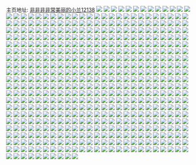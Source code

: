 主页地址: [非非非非常美丽的小兰12138](https://weibo.com/u/6075906527) 
![](https://wx4.sinaimg.cn/mw2000/006DbSQnly1h9oh6qx395j30u029ydt5.jpg) 
![](https://wx4.sinaimg.cn/mw2000/006DbSQnly1h9lupwr1wjj31o0280kjl.jpg) 
![](https://wx4.sinaimg.cn/mw2000/006DbSQnly1h9kwyl88n9j30wi1yctw6.jpg) 
![](https://wx4.sinaimg.cn/mw2000/006DbSQnly1h9kwymcf5pj30wi1ycb29.jpg) 
![](https://wx4.sinaimg.cn/mw2000/006DbSQnly1h9kwyn4snhj30wi1yc7wh.jpg) 
![](https://wx4.sinaimg.cn/mw2000/006DbSQnly1h9kwxynnd9j30dw0pydh6.jpg) 
![](https://wx4.sinaimg.cn/mw2000/006DbSQnly1h9kvg5w6u4j32c03401l0.jpg) 
![](https://wx4.sinaimg.cn/mw2000/006DbSQnly1h9kvg3tmjqj32c033zx6r.jpg) 
![](https://wx4.sinaimg.cn/mw2000/006DbSQnly1h9kvg6xx0ij32c0340npf.jpg) 
![](https://wx4.sinaimg.cn/mw2000/006DbSQnly1h9kvg7r637j32c03404qp.jpg) 
![](https://wx4.sinaimg.cn/mw2000/006DbSQnly1h9kvg4mtj5j31o02804qq.jpg) 
![](https://wx4.sinaimg.cn/mw2000/006DbSQnly1h9kvgb1f42j33402c0u0z.jpg) 
![](https://wx4.sinaimg.cn/mw2000/006DbSQnly1h9kvg8gt3fj33402c01ky.jpg) 
![](https://wx4.sinaimg.cn/mw2000/006DbSQnly1h9kvg1moqjj32c0340b2d.jpg) 
![](https://wx4.sinaimg.cn/mw2000/006DbSQnly1h9kvg9rwwxj32c0340npf.jpg) 
![](https://wx4.sinaimg.cn/mw2000/006DbSQnly1h9eyo9ddw6j32kw3vc1kz.jpg) 
![](https://wx4.sinaimg.cn/mw2000/006DbSQnly1h9dulkvjyqj33402c0x6r.jpg) 
![](https://wx4.sinaimg.cn/mw2000/006DbSQnly1h9dulmj3fyj32801o04qq.jpg) 
![](https://wx4.sinaimg.cn/mw2000/006DbSQnly1h9aam6vhzhj30wi1yc4qp.jpg) 
![](https://wx4.sinaimg.cn/mw2000/006DbSQnly1h93n03x55rj32c0340x6s.jpg) 
![](https://wx4.sinaimg.cn/mw2000/006DbSQnly1h93n05fmy7j33402c0hdw.jpg) 
![](https://wx4.sinaimg.cn/mw2000/006DbSQnly1h93n028tfej32c03401l1.jpg) 
![](https://wx4.sinaimg.cn/mw2000/006DbSQnly1h91b6m7q7ej32c03404qr.jpg) 
![](https://wx4.sinaimg.cn/mw2000/006DbSQnly1h91b6n7jqjj32c0340kjm.jpg) 
![](https://wx4.sinaimg.cn/mw2000/006DbSQnly1h91b6o7whcj32c0340b2b.jpg) 
![](https://wx4.sinaimg.cn/mw2000/006DbSQnly1h91b6pr82qj32c0340hdv.jpg) 
![](https://wx4.sinaimg.cn/mw2000/006DbSQnly1h91b6qypigj32c0340e83.jpg) 
![](https://wx4.sinaimg.cn/mw2000/006DbSQnly1h91b6sf0jnj32c0340qv8.jpg) 
![](https://wx4.sinaimg.cn/mw2000/006DbSQnly1h90y8e2robj30u0140thb.jpg) 
![](https://wx4.sinaimg.cn/mw2000/006DbSQnly1h8yv2gh4a9j32c0340b2c.jpg) 
![](https://wx4.sinaimg.cn/mw2000/006DbSQnly1h8yv28jx5lj32c0340qv7.jpg) 
![](https://wx4.sinaimg.cn/mw2000/006DbSQnly1h8wonsa0szj323u35sb2b.jpg) 
![](https://wx4.sinaimg.cn/mw2000/006DbSQnly1h8tygehvehj30x3131dvp.jpg) 
![](https://wx4.sinaimg.cn/mw2000/006DbSQnly1h8tygflx57j31o02yohdu.jpg) 
![](https://wx4.sinaimg.cn/mw2000/006DbSQnly1h8tygiiepcj32c03404qs.jpg) 
![](https://wx4.sinaimg.cn/mw2000/006DbSQnly1h8swseile8j323u35s1l0.jpg) 
![](https://wx4.sinaimg.cn/mw2000/006DbSQnly1h8qubtaiz7j31o02yokjl.jpg) 
![](https://wx4.sinaimg.cn/mw2000/006DbSQnly1h8qubwg3wkj31o02yokjl.jpg) 
![](https://wx4.sinaimg.cn/mw2000/006DbSQnly1h8qubopfcxj31o02yokjl.jpg) 
![](https://wx4.sinaimg.cn/mw2000/006DbSQnly1h8qmu00tw6j32c0340hdv.jpg) 
![](https://wx4.sinaimg.cn/mw2000/006DbSQnly1h8pne6d0hmj32c0340b2d.jpg) 
![](https://wx4.sinaimg.cn/mw2000/006DbSQnly1h8pbifuncuj31hc0u0dxu.jpg) 
![](https://wx4.sinaimg.cn/mw2000/006DbSQnly1h8lww6wjc8j31400u0k1z.jpg) 
![](https://wx4.sinaimg.cn/mw2000/006DbSQnly1h8jisv7ydwj30u00u03zi.jpg) 
![](https://wx4.sinaimg.cn/mw2000/006DbSQnly1h8itb0skzoj30u0140jvo.jpg) 
![](https://wx4.sinaimg.cn/mw2000/006DbSQnly1h8dqcdnurmj31110u0794.jpg) 
![](https://wx4.sinaimg.cn/mw2000/006DbSQnly1h8dqcgh3gtj30u00w1n2c.jpg) 
![](https://wx4.sinaimg.cn/mw2000/006DbSQnly1h8dqcep3ljj31hc0u0k1r.jpg) 
![](https://wx4.sinaimg.cn/mw2000/006DbSQnly1h8dqcffawdj31hc0u0tge.jpg) 
![](https://wx4.sinaimg.cn/mw2000/006DbSQnly1h8dqcfvx8mj31380u0n1z.jpg) 
![](https://wx4.sinaimg.cn/mw2000/006DbSQnly1h89k3dbeiij31910u0jzj.jpg) 
![](https://wx4.sinaimg.cn/mw2000/006DbSQnly1h89k3cyxkqj31910u0k0x.jpg) 
![](https://wx4.sinaimg.cn/mw2000/006DbSQnly1h88hs6l6l7j30u0140amm.jpg) 
![](https://wx4.sinaimg.cn/mw2000/006DbSQnly1h876zxem79j30u014044k.jpg) 
![](https://wx4.sinaimg.cn/mw2000/006DbSQnly1h853hpttlij30u0140tjf.jpg) 
![](https://wx4.sinaimg.cn/mw2000/006DbSQnly1h80eoasf6yj30u019012h.jpg) 
![](https://wx4.sinaimg.cn/mw2000/006DbSQnly1h804nt1k1pj30u01syq8l.jpg) 
![](https://wx4.sinaimg.cn/mw2000/006DbSQnly1h7vsrzh380j30u013swn1.jpg) 
![](https://wx4.sinaimg.cn/mw2000/006DbSQnly1h7vsryz0ajj30u0140n3e.jpg) 
![](https://wx4.sinaimg.cn/mw2000/006DbSQnly1h7qqj8z9awj30u0191n75.jpg) 
![](https://wx4.sinaimg.cn/mw2000/006DbSQnly1h7qqj7pkdmj30u0140ae8.jpg) 
![](https://wx4.sinaimg.cn/mw2000/006DbSQnly1h7ixhaow0mj31fa0u0jyd.jpg) 
![](https://wx4.sinaimg.cn/mw2000/006DbSQnly1h7fm3u9ychj30u019i0ve.jpg) 
![](https://wx4.sinaimg.cn/mw2000/006DbSQnly1h7fm3ujwrnj30u0190qbi.jpg) 
![](https://wx4.sinaimg.cn/mw2000/006DbSQnly1h7aornf4n5j31910u074z.jpg) 
![](https://wx4.sinaimg.cn/mw2000/006DbSQnly1h7aormh3okj31910u00ts.jpg) 
![](https://wx4.sinaimg.cn/mw2000/006DbSQnly1h7aoroe2tej31910u0752.jpg) 
![](https://wx4.sinaimg.cn/mw2000/006DbSQnly1h7aorl56m5j31900u00x1.jpg) 
![](https://wx4.sinaimg.cn/mw2000/006DbSQnly1h79raq3yfhj30u01400yw.jpg) 
![](https://wx4.sinaimg.cn/mw2000/006DbSQnly1h784czsa6bj30u0190gw5.jpg) 
![](https://wx4.sinaimg.cn/mw2000/006DbSQnly1h784cydpywj30u0190dn6.jpg) 
![](https://wx4.sinaimg.cn/mw2000/006DbSQnly1h779ioicq6j30u0191jyg.jpg) 
![](https://wx4.sinaimg.cn/mw2000/006DbSQnly1h779io7c1ij30u0191jt2.jpg) 
![](https://wx4.sinaimg.cn/mw2000/006DbSQnly1h779iourfvj30u0191di0.jpg) 
![](https://wx4.sinaimg.cn/mw2000/006DbSQnly1h779ipsskdj30u0190q56.jpg) 
![](https://wx4.sinaimg.cn/mw2000/006DbSQnly1h76zmqbsezj30xl0u0tkj.jpg) 
![](https://wx4.sinaimg.cn/mw2000/006DbSQnly1h73xj1652bj30u0140agm.jpg) 
![](https://wx4.sinaimg.cn/mw2000/006DbSQnly1h73xj0fziyj30tg2enh39.jpg) 
![](https://wx4.sinaimg.cn/mw2000/006DbSQnly1h73k2t2k3rj30u0140jtp.jpg) 
![](https://wx4.sinaimg.cn/mw2000/006DbSQnly1h73k2v34y8j31900u0gsl.jpg) 
![](https://wx4.sinaimg.cn/mw2000/006DbSQnly1h73k2tgafpj30u0140acb.jpg) 
![](https://wx4.sinaimg.cn/mw2000/006DbSQnly1h73k2tpstbj30u0140q3p.jpg) 
![](https://wx4.sinaimg.cn/mw2000/006DbSQnly1h73k2u2snzj31400u0tjq.jpg) 
![](https://wx4.sinaimg.cn/mw2000/006DbSQnly1h73k2uju92j30u01407mf.jpg) 
![](https://wx4.sinaimg.cn/mw2000/006DbSQnly1h716jh8fx7j335s23uqap.jpg) 
![](https://wx4.sinaimg.cn/mw2000/006DbSQnly1h716jn3uzwj335s23u4qr.jpg) 
![](https://wx4.sinaimg.cn/mw2000/006DbSQnly1h716jt6pefj335s23u4qr.jpg) 
![](https://wx4.sinaimg.cn/mw2000/006DbSQnly1h716k7w6n5j335s23u48a.jpg) 
![](https://wx4.sinaimg.cn/mw2000/006DbSQnly1h6xp0f7f73j30u0140my7.jpg) 
![](https://wx4.sinaimg.cn/mw2000/006DbSQnly1h6xp0ebzvzj30u014042r.jpg) 
![](https://wx4.sinaimg.cn/mw2000/006DbSQnly1h6s71z2u6aj30u0190tdf.jpg) 
![](https://wx4.sinaimg.cn/mw2000/006DbSQnly1h6m3wod5oxj30u01sy0wc.jpg) 
![](https://wx4.sinaimg.cn/mw2000/006DbSQnly1h6i26l0xo9j32c0340x6p.jpg) 
![](https://wx4.sinaimg.cn/mw2000/006DbSQnly1h6hg1m7yt9j33402c0tkj.jpg) 
![](https://wx4.sinaimg.cn/mw2000/006DbSQnly1h6geo30rsjj322g35s49o.jpg) 
![](https://wx4.sinaimg.cn/mw2000/006DbSQnly1h6gequhqyvj323u2t3af8.jpg) 
![](https://wx4.sinaimg.cn/mw2000/006DbSQnly1h6geqw00zgj335s23tu0y.jpg) 
![](https://wx4.sinaimg.cn/mw2000/006DbSQnly1h6geo65p3lj323u35rnpe.jpg) 
![](https://wx4.sinaimg.cn/mw2000/006DbSQnly1h6geo4kdetj323u35rte9.jpg) 
![](https://wx4.sinaimg.cn/mw2000/006DbSQnly1h6geo1f5rrj323u35qthi.jpg) 
![](https://wx4.sinaimg.cn/mw2000/006DbSQnly1h6getr683pj34tc37kjwn.jpg) 
![](https://wx4.sinaimg.cn/mw2000/006DbSQnly1h6getpjgipj34tc37k443.jpg) 
![](https://wx4.sinaimg.cn/mw2000/006DbSQnly1h6getszxvsj34tc37knpf.jpg) 
![](https://wx4.sinaimg.cn/mw2000/006DbSQnly1h6dg4yqre3j335s23utcy.jpg) 
![](https://wx4.sinaimg.cn/mw2000/006DbSQnly1h6dg51674zj335s23uq6j.jpg) 
![](https://wx4.sinaimg.cn/mw2000/006DbSQnly1h6apkyyz11j30zk0k0jyo.jpg) 
![](https://wx4.sinaimg.cn/mw2000/006DbSQnly1h6apkzhj3hj30zk0k0n4o.jpg) 
![](https://wx4.sinaimg.cn/mw2000/006DbSQnly1h5uwpins7nj31du1hru0n.jpg) 
![](https://wx4.sinaimg.cn/mw2000/006DbSQnly1h5uwpl2debj33402c0qv6.jpg) 
![](https://wx4.sinaimg.cn/mw2000/006DbSQnly1h5uwpml3u7j31pb19h1kx.jpg) 
![](https://wx4.sinaimg.cn/mw2000/006DbSQnly1h5uwpoc7sej31e91gu1kx.jpg) 
![](https://wx4.sinaimg.cn/mw2000/006DbSQnly1h5uwpr2nxzj31ci1cj1kx.jpg) 
![](https://wx4.sinaimg.cn/mw2000/006DbSQnly1h5s3gvoo0oj31400u0ti1.jpg) 
![](https://wx4.sinaimg.cn/mw2000/006DbSQnly1h5r3jy4ivbj32c1340hdu.jpg) 
![](https://wx4.sinaimg.cn/mw2000/006DbSQnly1h5r3jzsijbj32c1340e82.jpg) 
![](https://wx4.sinaimg.cn/mw2000/006DbSQnly1h5qcegjwigj335s23unpg.jpg) 
![](https://wx4.sinaimg.cn/mw2000/006DbSQnly1h5qcee3ntdj32c51gznpe.jpg) 
![](https://wx4.sinaimg.cn/mw2000/006DbSQnly1h5qce90bkaj335s23ue84.jpg) 
![](https://wx4.sinaimg.cn/mw2000/006DbSQnly1h5qcdt22pkj32802xbkjo.jpg) 
![](https://wx4.sinaimg.cn/mw2000/006DbSQnly1h5qcdv2wafj31n225skjl.jpg) 
![](https://wx4.sinaimg.cn/mw2000/006DbSQnly1h5qce1zcvgj34002o0qv8.jpg) 
![](https://wx4.sinaimg.cn/mw2000/006DbSQnly1h5qcdpy4rkj323u35snpg.jpg) 
![](https://wx4.sinaimg.cn/mw2000/006DbSQnly1h5qce64q84j323u35se81.jpg) 
![](https://wx4.sinaimg.cn/mw2000/006DbSQnly1h5qcdyi62zj323u35s4qs.jpg) 
![](https://wx4.sinaimg.cn/mw2000/006DbSQnly1h5qcebq9n8j323u35s4qv.jpg) 
![](https://wx4.sinaimg.cn/mw2000/006DbSQnly1h5qce04pm5j32o0400b2b.jpg) 
![](https://wx4.sinaimg.cn/mw2000/006DbSQnly1h5qcdwa9o1j324o3sge82.jpg) 
![](https://wx4.sinaimg.cn/mw2000/006DbSQnly1h5pqplym70j30rb0oa794.jpg) 
![](https://wx4.sinaimg.cn/mw2000/006DbSQnly1h5pqpm96w3j30u019644x.jpg) 
![](https://wx4.sinaimg.cn/mw2000/006DbSQnly1h5pqpmghklj31900u0dj1.jpg) 
![](https://wx4.sinaimg.cn/mw2000/006DbSQnly1h5pqpmof0ij30sg0sgtac.jpg) 
![](https://wx4.sinaimg.cn/mw2000/006DbSQnly1h5pqpmv5lkj30u0190tcx.jpg) 
![](https://wx4.sinaimg.cn/mw2000/006DbSQnly1h5pqplow4kj31400u0q9g.jpg) 
![](https://wx4.sinaimg.cn/mw2000/006DbSQnly1h5ohl1yvrxj32c0340b2a.jpg) 
![](https://wx4.sinaimg.cn/mw2000/006DbSQnly1h5ohl2yr7oj32c03404qr.jpg) 
![](https://wx4.sinaimg.cn/mw2000/006DbSQnly1h5malk6fnbj31ja272e81.jpg) 
![](https://wx4.sinaimg.cn/mw2000/006DbSQnly1h5i3oeo63jj30zk1hcn6b.jpg) 
![](https://wx4.sinaimg.cn/mw2000/006DbSQnly1h5gpyldxvwj30u0140gsa.jpg) 
![](https://wx4.sinaimg.cn/mw2000/006DbSQnly1h5gpyky4o4j30u00u0tc1.jpg) 
![](https://wx4.sinaimg.cn/mw2000/006DbSQnly1h5foefm76jj31o0280b29.jpg) 
![](https://wx4.sinaimg.cn/mw2000/006DbSQnly1h5f7fsimt2j33402c0kjm.jpg) 
![](https://wx4.sinaimg.cn/mw2000/006DbSQnly1h5f7f3hln2j30vs16rb1h.jpg) 
![](https://wx4.sinaimg.cn/mw2000/006DbSQnly1h5f7ey6j7ej31o0280npe.jpg) 
![](https://wx4.sinaimg.cn/mw2000/006DbSQnly1h5f7fuh5bzj33402c0u0z.jpg) 
![](https://wx4.sinaimg.cn/mw2000/006DbSQnly1h5f7evbq89j31o0280x6q.jpg) 
![](https://wx4.sinaimg.cn/mw2000/006DbSQnly1h5f7ezivlfj31o0280x6p.jpg) 
![](https://wx4.sinaimg.cn/mw2000/006DbSQnly1h5f7fw329rj32c03404qr.jpg) 
![](https://wx4.sinaimg.cn/mw2000/006DbSQnly1h5f7g0udxbj31o0280b2b.jpg) 
![](https://wx4.sinaimg.cn/mw2000/006DbSQnly1h5f7fr1hjnj31o027zb2a.jpg) 
![](https://wx4.sinaimg.cn/mw2000/006DbSQnly1h5e3hkswt5j32bz33zb2b.jpg) 
![](https://wx4.sinaimg.cn/mw2000/006DbSQnly1h5e3h8l42aj32c0340b2b.jpg) 
![](https://wx4.sinaimg.cn/mw2000/006DbSQnly1h5e3ha9u0uj33402c0b2b.jpg) 
![](https://wx4.sinaimg.cn/mw2000/006DbSQnly1h5e3hctlj9j32dc35sb2b.jpg) 
![](https://wx4.sinaimg.cn/mw2000/006DbSQnly1h5e3h6tesvj333z2bz1l0.jpg) 
![](https://wx4.sinaimg.cn/mw2000/006DbSQnly1h5e3hf5x73j32bz33ze83.jpg) 
![](https://wx4.sinaimg.cn/mw2000/006DbSQnly1h5e3h04mbxj32c0340qv7.jpg) 
![](https://wx4.sinaimg.cn/mw2000/006DbSQnly1h5e3h2ushhj32c0340x6r.jpg) 
![](https://wx4.sinaimg.cn/mw2000/006DbSQnly1h5e3hidn45j32bz33znpf.jpg) 
![](https://wx4.sinaimg.cn/mw2000/006DbSQnly1h5e3h4jflfj30wi1yc7wh.jpg) 
![](https://wx4.sinaimg.cn/mw2000/006DbSQnly1h5e3gxuqbij30wi1yc7wh.jpg) 
![](https://wx4.sinaimg.cn/mw2000/006DbSQnly1h5d9w1g0e1j30u0140wko.jpg) 
![](https://wx4.sinaimg.cn/mw2000/006DbSQnly1h5d9w21eymj30u0140ai2.jpg) 
![](https://wx4.sinaimg.cn/mw2000/006DbSQnly1h5d9w2pqj8j30u0140af0.jpg) 
![](https://wx4.sinaimg.cn/mw2000/006DbSQnly1h5d9w3lqsrj31400u0qbr.jpg) 
![](https://wx4.sinaimg.cn/mw2000/006DbSQnly1h5d9w449a7j30u0140gr2.jpg) 
![](https://wx4.sinaimg.cn/mw2000/006DbSQnly1h5d9w0savoj30u0140ti4.jpg) 
![](https://wx4.sinaimg.cn/mw2000/006DbSQnly1h59pazsh37j30u00y2jwf.jpg) 
![](https://wx4.sinaimg.cn/mw2000/006DbSQnly1h4ykijno1sj323u35shdu.jpg) 
![](https://wx4.sinaimg.cn/mw2000/006DbSQnly1h4ykimh1zoj34002o0qv7.jpg) 
![](https://wx4.sinaimg.cn/mw2000/006DbSQnly1h4ykifqv5cj34002o01kz.jpg) 
![](https://wx4.sinaimg.cn/mw2000/006DbSQnly1h4ykioe5jtj34002o0qv6.jpg) 
![](https://wx4.sinaimg.cn/mw2000/006DbSQnly1h4w7dtrz4qj32c03404qr.jpg) 
![](https://wx4.sinaimg.cn/mw2000/006DbSQnly1h4w7dry7thj32c0340kjn.jpg) 
![](https://wx4.sinaimg.cn/mw2000/006DbSQnly1h4w7du35oxj31400u0dmt.jpg) 
![](https://wx4.sinaimg.cn/mw2000/006DbSQnly1h4w7dvh9d5j32c0340e82.jpg) 
![](https://wx4.sinaimg.cn/mw2000/006DbSQnly1h4w7e2id50j323u35shdz.jpg) 
![](https://wx4.sinaimg.cn/mw2000/006DbSQnly1h4w7e8ypfhj335r205hdx.jpg) 
![](https://wx4.sinaimg.cn/mw2000/006DbSQnly1h4w7ef60qtj335s23ux6s.jpg) 
![](https://wx4.sinaimg.cn/mw2000/006DbSQnly1h4w7ek4jqpj335s23uqv7.jpg) 
![](https://wx4.sinaimg.cn/mw2000/006DbSQnly1h4w7en2itaj34002o0npf.jpg) 
![](https://wx4.sinaimg.cn/mw2000/006DbSQnly1h4uo6wst9yj31400u0jwi.jpg) 
![](https://wx4.sinaimg.cn/mw2000/006DbSQnly1h4tbu9bgrvj31o02801ky.jpg) 
![](https://wx4.sinaimg.cn/mw2000/006DbSQnly1h4tbu7hu3qj32801o01ky.jpg) 
![](https://wx4.sinaimg.cn/mw2000/006DbSQnly1h4tbuaws48j31o0280x6p.jpg) 
![](https://wx4.sinaimg.cn/mw2000/006DbSQnly1h4s7n98z9bj33402c0kjn.jpg) 
![](https://wx4.sinaimg.cn/mw2000/006DbSQnly1h4rm44r7p1j31o0280b2a.jpg) 
![](https://wx4.sinaimg.cn/mw2000/006DbSQnly1h4gudfdv1vj31400u0tiy.jpg) 
![](https://wx4.sinaimg.cn/mw2000/006DbSQnly1h49wq1048tj335s23ue82.jpg) 
![](https://wx4.sinaimg.cn/mw2000/006DbSQnly1h49wq4h90vj335s23uqv6.jpg) 
![](https://wx4.sinaimg.cn/mw2000/006DbSQnly1h49wpxzen8j335s23tkjm.jpg) 
![](https://wx4.sinaimg.cn/mw2000/006DbSQnly1h49wq868evj335s23uqv6.jpg) 
![](https://wx4.sinaimg.cn/mw2000/006DbSQnly1h49wqbifn6j335s23u7wi.jpg) 
![](https://wx4.sinaimg.cn/mw2000/006DbSQnly1h490mjblb2j30u0140464.jpg) 
![](https://wx4.sinaimg.cn/mw2000/006DbSQnly1h490mi7e67j31400u0td6.jpg) 
![](https://wx4.sinaimg.cn/mw2000/006DbSQnly1h490mix64lj31400u00y2.jpg) 
![](https://wx4.sinaimg.cn/mw2000/006DbSQnly1h490mkb6ooj30u014047l.jpg) 
![](https://wx4.sinaimg.cn/mw2000/006DbSQnly1h490mhs0s7j30u01400w8.jpg) 
![](https://wx4.sinaimg.cn/mw2000/006DbSQnly1h490mjm22wj30u0140wm1.jpg) 
![](https://wx4.sinaimg.cn/mw2000/006DbSQnly1h490mik2hrj31400u0n5a.jpg) 
![](https://wx4.sinaimg.cn/mw2000/006DbSQnly1h490mjzti4j30u0140qbd.jpg) 
![](https://wx4.sinaimg.cn/mw2000/006DbSQnly1h3rp5s1shbj335s23u7wj.jpg) 
![](https://wx4.sinaimg.cn/mw2000/006DbSQnly1h3lk39v3luj30wi1yce81.jpg) 
![](https://wx4.sinaimg.cn/mw2000/006DbSQnly1h3khowsgxpj32c0340u0y.jpg) 
![](https://wx4.sinaimg.cn/mw2000/006DbSQnly1h3khp0r25sj33402c0hdu.jpg) 
![](https://wx4.sinaimg.cn/mw2000/006DbSQnly1h3khp4a6pfj335s1rxx6p.jpg) 
![](https://wx4.sinaimg.cn/mw2000/006DbSQnly1h3khp5uqlhj33sg24o1ky.jpg) 
![](https://wx4.sinaimg.cn/mw2000/006DbSQnly1h3fscre1mfj30u01407cn.jpg) 
![](https://wx4.sinaimg.cn/mw2000/006DbSQnly1h3fscslgk2j30u0140ake.jpg) 
![](https://wx4.sinaimg.cn/mw2000/006DbSQnly1h3fscru5v3j30u0140aj8.jpg) 
![](https://wx4.sinaimg.cn/mw2000/006DbSQnly1h3fscs3jprj30u0140n5p.jpg) 
![](https://wx4.sinaimg.cn/mw2000/006DbSQnly1h3fscrnea0j30u0140dpp.jpg) 
![](https://wx4.sinaimg.cn/mw2000/006DbSQnly1h3fscsdy13j30u0140do4.jpg) 
![](https://wx4.sinaimg.cn/mw2000/006DbSQnly1h3epp86tyhj30lc0sgn26.jpg) 
![](https://wx4.sinaimg.cn/mw2000/006DbSQnly1h3epp8hb4uj30lc0sgn20.jpg) 
![](https://wx4.sinaimg.cn/mw2000/006DbSQnly1h3epp8qnkjj30u00x2n3w.jpg) 
![](https://wx4.sinaimg.cn/mw2000/006DbSQnly1h3emsm1ehlj30u0140n87.jpg) 
![](https://wx4.sinaimg.cn/mw2000/006DbSQnly1h3b2xqyfe8j30u0140tgl.jpg) 
![](https://wx4.sinaimg.cn/mw2000/006DbSQnly1h36xnr4k0fj31400u0als.jpg) 
![](https://wx4.sinaimg.cn/mw2000/006DbSQnly1h36xnrhb7ej31400u0djp.jpg) 
![](https://wx4.sinaimg.cn/mw2000/006DbSQnly1h36xnql3n9j31400u0q6r.jpg) 
![](https://wx4.sinaimg.cn/mw2000/006DbSQnly1h36d8lirwuj30wi1ycgtc.jpg) 
![](https://wx4.sinaimg.cn/mw2000/006DbSQnly1h35nhdwus0j30wi1ycjz4.jpg) 
![](https://wx4.sinaimg.cn/mw2000/006DbSQnly1h31yj2aze8j31400u0wkv.jpg) 
![](https://wx4.sinaimg.cn/mw2000/006DbSQnly1h31yjctvqnj31400u0n1o.jpg) 
![](https://wx4.sinaimg.cn/mw2000/006DbSQnly1h31yjiefl8j31hd0u0tf9.jpg) 
![](https://wx4.sinaimg.cn/mw2000/006DbSQnly1h31yizmhljj30u0140qe5.jpg) 
![](https://wx4.sinaimg.cn/mw2000/006DbSQnly1h31yj6tamqj30u0140nb4.jpg) 
![](https://wx4.sinaimg.cn/mw2000/006DbSQnly1h31yjrmyhwj30u0140gxx.jpg) 
![](https://wx4.sinaimg.cn/mw2000/006DbSQnly1h31yjb0ccxj30u0140tlm.jpg) 
![](https://wx4.sinaimg.cn/mw2000/006DbSQnly1h31yjy1ypdj30u014011g.jpg) 
![](https://wx4.sinaimg.cn/mw2000/006DbSQnly1h31yjfkzqlj31400u0agv.jpg) 
![](https://wx4.sinaimg.cn/mw2000/006DbSQnly1h2yh4drb8pj30u00zgk1b.jpg) 
![](https://wx4.sinaimg.cn/mw2000/006DbSQnly1h2xaabfbrnj31400u0grd.jpg) 
![](https://wx4.sinaimg.cn/mw2000/006DbSQnly1h2wjsxxmlpj30u01407d3.jpg) 
![](https://wx4.sinaimg.cn/mw2000/006DbSQnly1h2wjsxc648j30u0140gtt.jpg) 
![](https://wx4.sinaimg.cn/mw2000/006DbSQnly1h2w6zaru8jj30u0140tf0.jpg) 
![](https://wx4.sinaimg.cn/mw2000/006DbSQnly1h2w6zb0cvdj30u01400yn.jpg) 
![](https://wx4.sinaimg.cn/mw2000/006DbSQnly1h2w6zahz4uj30u0140dm1.jpg) 
![](https://wx4.sinaimg.cn/mw2000/006DbSQnly1h2vccarxo7j30u01hcqea.jpg) 
![](https://wx4.sinaimg.cn/mw2000/006DbSQnly1h2vccb4b0cj30nt16btdv.jpg) 
![](https://wx4.sinaimg.cn/mw2000/006DbSQnly1h2vccaci7lj30u0140qg0.jpg) 
![](https://wx4.sinaimg.cn/mw2000/006DbSQnly1h2si3jjw9jj30u01407ak.jpg) 
![](https://wx4.sinaimg.cn/mw2000/006DbSQnly1h2si3iotg4j30u0140qjg.jpg) 
![](https://wx4.sinaimg.cn/mw2000/006DbSQnly1h2lzrc4f33j31hf0u044m.jpg) 
![](https://wx4.sinaimg.cn/mw2000/006DbSQnly1h2lzra9md3j31hf0u00yl.jpg) 
![](https://wx4.sinaimg.cn/mw2000/006DbSQnly1h2lzrazw5xj31hf0u0tfa.jpg) 
![](https://wx4.sinaimg.cn/mw2000/006DbSQnly1h2lzrcmtqrj31hf0u00yy.jpg) 
![](https://wx4.sinaimg.cn/mw2000/006DbSQnly1h2lzrbfsltj30u01hfgpz.jpg) 
![](https://wx4.sinaimg.cn/mw2000/006DbSQnly1h2lzr9o7kpj31hf0u0q8h.jpg) 
![](https://wx4.sinaimg.cn/mw2000/006DbSQnly1h2jdh44pirj31400u0n5v.jpg) 
![](https://wx4.sinaimg.cn/mw2000/006DbSQnly1h2jdh4sl9ij31400u07dx.jpg) 
![](https://wx4.sinaimg.cn/mw2000/006DbSQnly1h2jdh5ee4fj31400u048i.jpg) 
![](https://wx4.sinaimg.cn/mw2000/006DbSQnly1h2jdh5wbbrj31400u0n7a.jpg) 
![](https://wx4.sinaimg.cn/mw2000/006DbSQnly1h2jdh6emw4j31400u0qcu.jpg) 
![](https://wx4.sinaimg.cn/mw2000/006DbSQnly1h2jdh6v70oj31400u0gvq.jpg) 
![](https://wx4.sinaimg.cn/mw2000/006DbSQnly1h2jdh7f883j31400u048k.jpg) 
![](https://wx4.sinaimg.cn/mw2000/006DbSQnly1h2jdh3hcl8j31400u0wot.jpg) 
![](https://wx4.sinaimg.cn/mw2000/006DbSQnly1h2jdh81mjdj31400u0wou.jpg) 
![](https://wx4.sinaimg.cn/mw2000/006DbSQnly1h2g3a57u0hj30u0140tjr.jpg) 
![](https://wx4.sinaimg.cn/mw2000/006DbSQnly1h2g3a5l7zgj31400u0dow.jpg) 
![](https://wx4.sinaimg.cn/mw2000/006DbSQnly1h2g3askcquj30u0140do3.jpg) 
![](https://wx4.sinaimg.cn/mw2000/006DbSQnly1h2g3as71mnj31400u0wpe.jpg) 
![](https://wx4.sinaimg.cn/mw2000/006DbSQnly1h2f0knljx5j31x90rnakq.jpg) 
![](https://wx4.sinaimg.cn/mw2000/006DbSQnly1h2f0ko0ym6j30u01407bk.jpg) 
![](https://wx4.sinaimg.cn/mw2000/006DbSQnly1h2an2ls3mij31400u078w.jpg) 
![](https://wx4.sinaimg.cn/mw2000/006DbSQnly1h2a1pez4khj31400u079c.jpg) 
![](https://wx4.sinaimg.cn/mw2000/006DbSQnly1h2a1pfmp1pj30u013z0y9.jpg) 
![](https://wx4.sinaimg.cn/mw2000/006DbSQnly1h2a1ph18ujj30u013yjub.jpg) 
![](https://wx4.sinaimg.cn/mw2000/006DbSQnly1h2a1p73a60j31400u0460.jpg) 
![](https://wx4.sinaimg.cn/mw2000/006DbSQnly1h2a1p5jyayj30u00u00vv.jpg) 
![](https://wx4.sinaimg.cn/mw2000/006DbSQnly1h2a1p7si9ij31400u0n54.jpg) 
![](https://wx4.sinaimg.cn/mw2000/006DbSQnly1h2a1pdeo8kj30sg16owht.jpg) 
![](https://wx4.sinaimg.cn/mw2000/006DbSQnly1h2a1pcqwyrj31400u0n1b.jpg) 
![](https://wx4.sinaimg.cn/mw2000/006DbSQnly1h2a1p8njrzj316o0sgn39.jpg) 
![](https://wx4.sinaimg.cn/mw2000/006DbSQnly1h2a1phujvkj316o0sgwja.jpg) 
![](https://wx4.sinaimg.cn/mw2000/006DbSQnly1h2a1p9393mj316o0sgjxi.jpg) 
![](https://wx4.sinaimg.cn/mw2000/006DbSQnly1h2a1p9l44bj323w0sgdlh.jpg) 
![](https://wx4.sinaimg.cn/mw2000/006DbSQnly1h2a1paajv5j316o0sgjvw.jpg) 
![](https://wx4.sinaimg.cn/mw2000/006DbSQnly1h2a1pijiwvj30u0117gsd.jpg) 
![](https://wx4.sinaimg.cn/mw2000/006DbSQnly1h26ui1jltfj31hf0u0dyr.jpg) 
![](https://wx4.sinaimg.cn/mw2000/006DbSQnly1h26ui42403j31hf0u0dpj.jpg) 
![](https://wx4.sinaimg.cn/mw2000/006DbSQnly1h26ui2mv51j31hf0u046s.jpg) 
![](https://wx4.sinaimg.cn/mw2000/006DbSQnly1h26uhr4uqxj30u014046u.jpg) 
![](https://wx4.sinaimg.cn/mw2000/006DbSQnly1h26ui51xypj30u013sdok.jpg) 
![](https://wx4.sinaimg.cn/mw2000/006DbSQnly1h26uic3miqj30u0140dnt.jpg) 
![](https://wx4.sinaimg.cn/mw2000/006DbSQnly1h25ld0995bj30u0140n3v.jpg) 
![](https://wx4.sinaimg.cn/mw2000/006DbSQnly1h25ld1s5tdj30u014046i.jpg) 
![](https://wx4.sinaimg.cn/mw2000/006DbSQnly1h25ld3s8ztj30u0140qee.jpg) 
![](https://wx4.sinaimg.cn/mw2000/006DbSQnly1h25lcz3xeej31400u0wnw.jpg) 
![](https://wx4.sinaimg.cn/mw2000/006DbSQnly1h24tki47fuj31hd0u0tgp.jpg) 
![](https://wx4.sinaimg.cn/mw2000/006DbSQnly1h24tkijpzyj31hd0u0wo2.jpg) 
![](https://wx4.sinaimg.cn/mw2000/006DbSQnly1h24tkhle8cj31hd0u0445.jpg) 
![](https://wx4.sinaimg.cn/mw2000/006DbSQnly1h220ft2ts2j31400u0dog.jpg) 
![](https://wx4.sinaimg.cn/mw2000/006DbSQnly1h220fsgkhkj31400u0dmt.jpg) 
![](https://wx4.sinaimg.cn/mw2000/006DbSQnly1h220ftudz5j30u0140do8.jpg) 
![](https://wx4.sinaimg.cn/mw2000/006DbSQnly1h20zmd1y9hj30u0140qb6.jpg) 
![](https://wx4.sinaimg.cn/mw2000/006DbSQnly1h20zmciszcj30u0140qh4.jpg) 
![](https://wx4.sinaimg.cn/mw2000/006DbSQnly1h20zmdjvgaj30u0140qc5.jpg) 
![](https://wx4.sinaimg.cn/mw2000/006DbSQnly1h20zme15ycj31400u0wkl.jpg) 
![](https://wx4.sinaimg.cn/mw2000/006DbSQnly1h1vgzilck4j30mi0u0q9l.jpg) 
![](https://wx4.sinaimg.cn/mw2000/006DbSQnly1h1vgyx160xj30u014047i.jpg) 
![](https://wx4.sinaimg.cn/mw2000/006DbSQnly1h1vgyxi4rkj30u0148gtd.jpg) 
![](https://wx4.sinaimg.cn/mw2000/006DbSQnly1h1vgzje5baj31400u0gxu.jpg) 
![](https://wx4.sinaimg.cn/mw2000/006DbSQnly1h1vgzk5pk2j30u014010q.jpg) 
![](https://wx4.sinaimg.cn/mw2000/006DbSQnly1h1vgzi5ybyj30u014048o.jpg) 
![](https://wx4.sinaimg.cn/mw2000/006DbSQnly1h1uez92g7sj30u0140n7o.jpg) 
![](https://wx4.sinaimg.cn/mw2000/006DbSQnly1h1uez9jefij31400u0tjf.jpg) 
![](https://wx4.sinaimg.cn/mw2000/006DbSQnly1h1ueza8gmrj30u00vq77d.jpg) 
![](https://wx4.sinaimg.cn/mw2000/006DbSQnly1h1uf155l2gj31400u00zz.jpg) 
![](https://wx4.sinaimg.cn/mw2000/006DbSQnly1h1qk3h8t3tj30u01sy41b.jpg) 
![](https://wx4.sinaimg.cn/mw2000/006DbSQnly1h1qk3jd53rj30u01407ep.jpg) 
![](https://wx4.sinaimg.cn/mw2000/006DbSQnly1h1qk3u89zmj30u01sytef.jpg) 
![](https://wx4.sinaimg.cn/mw2000/006DbSQnly1h1qk3k8w8kj31400u0n1u.jpg) 
![](https://wx4.sinaimg.cn/mw2000/006DbSQnly1h1qk3f5jswj30u01syafm.jpg) 
![](https://wx4.sinaimg.cn/mw2000/006DbSQnly1h1qk43peu6j30u01syadn.jpg) 
![](https://wx4.sinaimg.cn/mw2000/006DbSQnly1h1qk56nsrdj30u01syjvp.jpg) 
![](https://wx4.sinaimg.cn/mw2000/006DbSQnly1h1pnrs1uv4j30u014077h.jpg) 
![](https://wx4.sinaimg.cn/mw2000/006DbSQnly1h1nzh1o8tej30u0140qc0.jpg) 
![](https://wx4.sinaimg.cn/mw2000/006DbSQnly1h1nziei80fj30u01a27e5.jpg) 
![](https://wx4.sinaimg.cn/mw2000/006DbSQnly1h1nzif388qj31400u078l.jpg) 
![](https://wx4.sinaimg.cn/mw2000/006DbSQnly1h1nzidunnmj31400u0n89.jpg) 
![](https://wx4.sinaimg.cn/mw2000/006DbSQnly1h1nzifjrb7j31400u0q9c.jpg) 
![](https://wx4.sinaimg.cn/mw2000/006DbSQnly1h1jygeaye6j31400u0do9.jpg) 
![](https://wx4.sinaimg.cn/mw2000/006DbSQnly1h1jygeps0mj30u0140jwk.jpg) 
![](https://wx4.sinaimg.cn/mw2000/006DbSQnly1h19fxximz3j31400u0qbz.jpg) 
![](https://wx4.sinaimg.cn/mw2000/006DbSQnly1h19fxwuteij30u00u0k0w.jpg) 
![](https://wx4.sinaimg.cn/mw2000/006DbSQnly1h19fxy5t1jj31400u0dzm.jpg) 
![](https://wx4.sinaimg.cn/mw2000/006DbSQnly1h11htfuzilj30u00u07al.jpg) 
![](https://wx4.sinaimg.cn/mw2000/006DbSQnly1h11huz3ulnj30u0140791.jpg) 
![](https://wx4.sinaimg.cn/mw2000/006DbSQnly1h11htjd43qj311p0u043d.jpg) 
![](https://wx4.sinaimg.cn/mw2000/006DbSQnly1h11htl2v88j30u016u77b.jpg) 
![](https://wx4.sinaimg.cn/mw2000/006DbSQnly1h11hp5zu4vj30mx0u5tdj.jpg) 
![](https://wx4.sinaimg.cn/mw2000/006DbSQnly1h11htb9uvaj31400u0dp9.jpg) 
![](https://wx4.sinaimg.cn/mw2000/006DbSQnly1h11huy634yj30u0140qc5.jpg) 
![](https://wx4.sinaimg.cn/mw2000/006DbSQnly1h11huzqqhjj30u00zndko.jpg) 
![](https://wx4.sinaimg.cn/mw2000/006DbSQnly1h11htp7we1j30u014047a.jpg) 
![](https://wx4.sinaimg.cn/mw2000/006DbSQnly1h1027fkheaj31400u0n3o.jpg) 
![](https://wx4.sinaimg.cn/mw2000/006DbSQnly1h1027et1cij31400u0wse.jpg) 
![](https://wx4.sinaimg.cn/mw2000/006DbSQnly1h1027fyv5aj31400u0dls.jpg) 
![](https://wx4.sinaimg.cn/mw2000/006DbSQnly1h10275vwulj31400u0436.jpg) 
![](https://wx4.sinaimg.cn/mw2000/006DbSQnly1h1027geiotj30u0140dpq.jpg) 
![](https://wx4.sinaimg.cn/mw2000/006DbSQnly1h1027grj3rj31400u0dm9.jpg) 
![](https://wx4.sinaimg.cn/mw2000/006DbSQnly1h1027h3138j30u0140djx.jpg) 
![](https://wx4.sinaimg.cn/mw2000/006DbSQnly1h1027hdmuqj30u0140agd.jpg) 
![](https://wx4.sinaimg.cn/mw2000/006DbSQnly1h1027homkej31400u0794.jpg) 
![](https://wx4.sinaimg.cn/mw2000/006DbSQnly1h0xwxnne75j30u012jaev.jpg) 
![](https://wx4.sinaimg.cn/mw2000/006DbSQnly1h0wh4b5ng8j30u0140wsj.jpg) 
![](https://wx4.sinaimg.cn/mw2000/006DbSQnly1h0wh4bpfn4j30u019s7d6.jpg) 
![](https://wx4.sinaimg.cn/mw2000/006DbSQnly1h0vaxlwkydj30u01syju7.jpg) 
![](https://wx4.sinaimg.cn/mw2000/006DbSQnly1h0vayn6yabj30u01syacu.jpg) 
![](https://wx4.sinaimg.cn/mw2000/006DbSQnly1h0vazhpiqsj30u0140gv2.jpg) 
![](https://wx4.sinaimg.cn/mw2000/006DbSQnly1h0vazif9xzj30u0140wmb.jpg) 
![](https://wx4.sinaimg.cn/mw2000/006DbSQnly1h0vazgxvf0j30u0140woe.jpg) 
![](https://wx4.sinaimg.cn/mw2000/006DbSQnly1h0rutatqhyj31400u0wsc.jpg) 
![](https://wx4.sinaimg.cn/mw2000/006DbSQnly1h0rutb6gavj31400u011t.jpg) 
![](https://wx4.sinaimg.cn/mw2000/006DbSQnly1h0rutbuaksj30u0140gsj.jpg) 
![](https://wx4.sinaimg.cn/mw2000/006DbSQnly1h0l2p8w13hj32c0340hdv.jpg) 
![](https://wx4.sinaimg.cn/mw2000/006DbSQnly1h0l2pc4prfj32c03407wj.jpg) 
![](https://wx4.sinaimg.cn/mw2000/006DbSQnly1h09kwyvx2pj30h30msn2s.jpg) 
![](https://wx4.sinaimg.cn/mw2000/006DbSQnly1h0638ulrdij31o02yonpd.jpg) 
![](https://wx4.sinaimg.cn/mw2000/006DbSQnly1h029fpcicxj30wi1yc1ky.jpg) 
![](https://wx4.sinaimg.cn/mw2000/006DbSQnly1h029gtyx90j32c03401kz.jpg) 
![](https://wx4.sinaimg.cn/mw2000/006DbSQnly1h029fr9jhvj33402c0hdt.jpg) 
![](https://wx4.sinaimg.cn/mw2000/006DbSQnly1h00f39tyntj32c03401l0.jpg) 
![](https://wx4.sinaimg.cn/mw2000/006DbSQnly1gzxzi9b59ej32c0340hdu.jpg) 
![](https://wx4.sinaimg.cn/mw2000/006DbSQnly1gzxzib56j0j33402c0npe.jpg) 
![](https://wx4.sinaimg.cn/mw2000/006DbSQnly1gzq1m8h09lj32c03407wk.jpg) 
![](https://wx4.sinaimg.cn/mw2000/006DbSQnly1gzq1ma6k9nj32c0340kjn.jpg) 
![](https://wx4.sinaimg.cn/mw2000/006DbSQnly1gzq1m5gt2yj32c0340e84.jpg) 
![](https://wx4.sinaimg.cn/mw2000/006DbSQnly1gzq1mbr8uqj32c03407wj.jpg) 
![](https://wx4.sinaimg.cn/mw2000/006DbSQnly1gzq1md0rn1j33402c04qs.jpg) 
![](https://wx4.sinaimg.cn/mw2000/006DbSQnly1gzq1me14dej32ow3401ky.jpg) 
![](https://wx4.sinaimg.cn/mw2000/006DbSQnly1gzq1m6qhg9j32c0340npe.jpg) 
![](https://wx4.sinaimg.cn/mw2000/006DbSQnly1gzq1mfcoi3j32c0340kjn.jpg) 
![](https://wx4.sinaimg.cn/mw2000/006DbSQnly1gzq1mg068tj32yo1o0npd.jpg) 
![](https://wx4.sinaimg.cn/mw2000/006DbSQnly1gzl6kv89b8j30u01hcqnf.jpg) 
![](https://wx4.sinaimg.cn/mw2000/006DbSQnly1gzl6ku9e5sj33402c0e84.jpg) 
![](https://wx4.sinaimg.cn/mw2000/006DbSQnly1gzimcs76wvj31400u0n46.jpg) 
![](https://wx4.sinaimg.cn/mw2000/006DbSQnly1gzimcrvdgdj30u014010t.jpg) 
![](https://wx4.sinaimg.cn/mw2000/006DbSQnly1gzcad122huj30zk0k0jvj.jpg) 
![](https://wx4.sinaimg.cn/mw2000/006DbSQnly1gzcad1htk9j30u01hcwmy.jpg) 
![](https://wx4.sinaimg.cn/mw2000/006DbSQnly1gzcad1at20j31hc0u0gtk.jpg) 
![](https://wx4.sinaimg.cn/mw2000/006DbSQnly1gzcad2qbljj30k00zkdjx.jpg) 
![](https://wx4.sinaimg.cn/mw2000/006DbSQnly1gzcad0tjisj31hc0u0qb2.jpg) 
![](https://wx4.sinaimg.cn/mw2000/006DbSQnly1gzcad2hhssj31hc0u0tha.jpg) 
![](https://wx4.sinaimg.cn/mw2000/006DbSQnly1gzcad383f0j30u01hcgtg.jpg) 
![](https://wx4.sinaimg.cn/mw2000/006DbSQnly1gzcad2zkbcj31hc0u0k0h.jpg) 
![](https://wx4.sinaimg.cn/mw2000/006DbSQnly1gzcad3ezttj30k00zkdk5.jpg) 
![](https://wx4.sinaimg.cn/mw2000/006DbSQnly1gz7fi1cjqtj32c0340kjm.jpg) 
![](https://wx4.sinaimg.cn/mw2000/006DbSQnly1gz7fhxrmcwj33402c07wj.jpg) 
![](https://wx4.sinaimg.cn/mw2000/006DbSQnly1gyyzyyztvdj30u01hctjd.jpg) 
![](https://wx4.sinaimg.cn/mw2000/006DbSQnly1gyyzyz8qpsj31hc0u044l.jpg) 
![](https://wx4.sinaimg.cn/mw2000/006DbSQnly1gyyzyyoqxbj30u0166wjv.jpg) 
![](https://wx4.sinaimg.cn/mw2000/006DbSQnly1gyshzueezoj31hf0u0q8v.jpg) 
![](https://wx4.sinaimg.cn/mw2000/006DbSQnly1gyshzukhnij31hf0u0jz4.jpg) 
![](https://wx4.sinaimg.cn/mw2000/006DbSQnly1gyshzu2mqbj31400u0wj1.jpg) 
![](https://wx4.sinaimg.cn/mw2000/006DbSQnly1gyshzuqw6bj31400u079m.jpg) 
![](https://wx4.sinaimg.cn/mw2000/006DbSQnly1gyshzvya5xj30u014044m.jpg) 
![](https://wx4.sinaimg.cn/mw2000/006DbSQnly1gyshzuy7w9j30u0140acf.jpg) 
![](https://wx4.sinaimg.cn/mw2000/006DbSQnly1gyqwh19r3bj30wi1ycx6p.jpg) 
![](https://wx4.sinaimg.cn/mw2000/006DbSQnly1gypulll0exj32yo1o0hdt.jpg) 
![](https://wx4.sinaimg.cn/mw2000/006DbSQnly1gypulkykflj32yo1o0e81.jpg) 
![](https://wx4.sinaimg.cn/mw2000/006DbSQnly1gylaf7evckj31o02804qp.jpg) 
![](https://wx4.sinaimg.cn/mw2000/006DbSQnly1gylaf41jmej32801o01kx.jpg) 
![](https://wx4.sinaimg.cn/mw2000/006DbSQnly1gyl72y9zu3j30sb0mpgse.jpg) 
![](https://wx4.sinaimg.cn/mw2000/006DbSQnly1gyk1rpyjvjj31400u0k03.jpg) 
![](https://wx4.sinaimg.cn/mw2000/006DbSQnly1gyk1rqt1xoj31400u0ah7.jpg) 
![](https://wx4.sinaimg.cn/mw2000/006DbSQnly1gyfkpquejfj31o02804qp.jpg) 
![](https://wx4.sinaimg.cn/mw2000/006DbSQnly1gyfkprbo1cj31o02807wh.jpg) 
![](https://wx4.sinaimg.cn/mw2000/006DbSQnly1gyfkpqbhqpj32801o01kx.jpg) 
![](https://wx4.sinaimg.cn/mw2000/006DbSQnly1gyc3y0jz8wj31400u00y5.jpg) 
![](https://wx4.sinaimg.cn/mw2000/006DbSQnly1gyc3xykdprj30u0140791.jpg) 
![](https://wx4.sinaimg.cn/mw2000/006DbSQnly1gy7m7zzm1mj33402c0x6p.jpg) 
![](https://wx4.sinaimg.cn/mw2000/006DbSQnly1gy7m7yk5bcj33402c0qv7.jpg) 
![](https://wx4.sinaimg.cn/mw2000/006DbSQnly1gy60qzhliqj31o0280e81.jpg) 
![](https://wx4.sinaimg.cn/mw2000/006DbSQnly1gy60rljnj4j33402c0x6p.jpg) 
![](https://wx4.sinaimg.cn/mw2000/006DbSQnly1gy3w0yxkcoj32801o0npd.jpg) 
![](https://wx4.sinaimg.cn/mw2000/006DbSQnly1gy3w0y4s74j32c0340u0x.jpg) 
![](https://wx4.sinaimg.cn/mw2000/006DbSQnly1gxzglu138rj31o0280nj7.jpg) 
![](https://wx4.sinaimg.cn/mw2000/006DbSQnly1gxzglyjypbj33sg2iox6q.jpg) 
![](https://wx4.sinaimg.cn/mw2000/006DbSQnly1gxzgluduthj32801o0av2.jpg) 
![](https://wx4.sinaimg.cn/mw2000/006DbSQnly1gxzglzwgzdj33sg2iou0y.jpg) 
![](https://wx4.sinaimg.cn/mw2000/006DbSQnly1gxzgluzvkej31o02807wh.jpg) 
![](https://wx4.sinaimg.cn/mw2000/006DbSQnly1gxzgltfttjj33sg2io4qr.jpg) 
![](https://wx4.sinaimg.cn/mw2000/006DbSQnly1gxzgmfq8caj31o0280b29.jpg) 
![](https://wx4.sinaimg.cn/mw2000/006DbSQnly1gxzglwi83bj33sg2iokjm.jpg) 
![](https://wx4.sinaimg.cn/mw2000/006DbSQnly1gxzglxmy14j33sg2iokjl.jpg) 
![](https://wx4.sinaimg.cn/mw2000/006DbSQnly1gxrif5enzsj30u0140gts.jpg) 
![](https://wx4.sinaimg.cn/mw2000/006DbSQnly1gxrif6qgnaj30u01sydk3.jpg) 
![](https://wx4.sinaimg.cn/mw2000/006DbSQnly1gxrif555wlj30js0dfmxy.jpg) 
![](https://wx4.sinaimg.cn/mw2000/006DbSQnly1gxh5uk6kyvj31o0280u0x.jpg) 
![](https://wx4.sinaimg.cn/mw2000/006DbSQnly1gxfe2udfu4j32801o0kjl.jpg) 
![](https://wx4.sinaimg.cn/mw2000/006DbSQnly1gxdmd7thyrj33402c0b2a.jpg) 
![](https://wx4.sinaimg.cn/mw2000/006DbSQnly1gxdmdaa32dj33402c0npe.jpg) 
![](https://wx4.sinaimg.cn/mw2000/006DbSQnly1gxdmddvaufj33402c0x6r.jpg) 
![](https://wx4.sinaimg.cn/mw2000/006DbSQnly1gxdmdt7d9aj33402c0b2b.jpg) 
![](https://wx4.sinaimg.cn/mw2000/006DbSQnly1gxdmdg0mhjj30wi1ycndk.jpg) 
![](https://wx4.sinaimg.cn/mw2000/006DbSQnly1gxdmdx9ycvj33402c0hdv.jpg) 
![](https://wx4.sinaimg.cn/mw2000/006DbSQnly1gxdmdqsahhj335s23lkjl.jpg) 
![](https://wx4.sinaimg.cn/mw2000/006DbSQnly1gxdmdhm5hjj33402c0kjl.jpg) 
![](https://wx4.sinaimg.cn/mw2000/006DbSQnly1gxdmdmdqmuj335s23lkjl.jpg) 
![](https://wx4.sinaimg.cn/mw2000/006DbSQnly1gx6bnzqo7tj31o0280hdt.jpg) 
![](https://wx4.sinaimg.cn/mw2000/006DbSQnly1gx4b5ojgnnj30u0140tfb.jpg) 
![](https://wx4.sinaimg.cn/mw2000/006DbSQnly1gx4b5nvojcj30u014045t.jpg) 
![](https://wx4.sinaimg.cn/mw2000/006DbSQnly1gx4b5p8kepj30u0140qad.jpg) 
![](https://wx4.sinaimg.cn/mw2000/006DbSQnly1gx4b5pxeckj30u0140ahg.jpg) 
![](https://wx4.sinaimg.cn/mw2000/006DbSQnly1gx4b5qqa4dj30u0140ahk.jpg) 
![](https://wx4.sinaimg.cn/mw2000/006DbSQnly1gx2qyzdv8zj32801o0qv5.jpg) 
![](https://wx4.sinaimg.cn/mw2000/006DbSQnly1gx2qz505f3j33402c0hdw.jpg) 
![](https://wx4.sinaimg.cn/mw2000/006DbSQnly1gx2qzbb5wqj335s23l7wj.jpg) 
![](https://wx4.sinaimg.cn/mw2000/006DbSQnly1gx2qzgtsczj335s23l7wj.jpg) 
![](https://wx4.sinaimg.cn/mw2000/006DbSQnly1gx2qywlbwjj335s23lu0z.jpg) 
![](https://wx4.sinaimg.cn/mw2000/006DbSQnly1gx2qzmwnshj335s23lu0y.jpg) 
![](https://wx4.sinaimg.cn/mw2000/006DbSQnly1gx1n6iiuqzj30u01407ay.jpg) 
![](https://wx4.sinaimg.cn/mw2000/006DbSQnly1gx1n6j4hjxj31400u07d5.jpg) 
![](https://wx4.sinaimg.cn/mw2000/006DbSQnly1gx1n6jvkj6j30u0140k0f.jpg) 
![](https://wx4.sinaimg.cn/mw2000/006DbSQnly1gx1n6k92ovj31960u0n0v.jpg) 
![](https://wx4.sinaimg.cn/mw2000/006DbSQnly1gwv304eyaij323l35shdu.jpg) 
![](https://wx4.sinaimg.cn/mw2000/006DbSQnly1gwv2yn84i7j335s23lnpe.jpg) 
![](https://wx4.sinaimg.cn/mw2000/006DbSQnly1gwv34nmnvlj335s23lb2b.jpg) 
![](https://wx4.sinaimg.cn/mw2000/006DbSQnly1gwv337sxfzj323l35su0y.jpg) 
![](https://wx4.sinaimg.cn/mw2000/006DbSQnly1gwv3563wqej33sg2io4qt.jpg) 
![](https://wx4.sinaimg.cn/mw2000/006DbSQnly1gwv311ezygj335s23l4qq.jpg) 
![](https://wx4.sinaimg.cn/mw2000/006DbSQnly1gwv31juyz2j335s23le82.jpg) 
![](https://wx4.sinaimg.cn/mw2000/006DbSQnly1gwv33yx08lj335s23l7wi.jpg) 
![](https://wx4.sinaimg.cn/mw2000/006DbSQnly1gwv32ab6vwj335s23l7wi.jpg) 
![](https://wx4.sinaimg.cn/mw2000/006DbSQnly1gwuymfcl9ej33402c0e81.jpg) 
![](https://wx4.sinaimg.cn/mw2000/006DbSQnly1gwuym9zcedj33402c0x6p.jpg) 
![](https://wx4.sinaimg.cn/mw2000/006DbSQnly1gwuympf7ucj32801o0u0x.jpg) 
![](https://wx4.sinaimg.cn/mw2000/006DbSQnly1gwuymzf7czj32c0340kjl.jpg) 
![](https://wx4.sinaimg.cn/mw2000/006DbSQnly1gwuynfbjeoj32c03404qp.jpg) 
![](https://wx4.sinaimg.cn/mw2000/006DbSQnly1gwuza4prqxj33402c0e7y.jpg) 
![](https://wx4.sinaimg.cn/mw2000/006DbSQnly1gwql28n2jtj32801o0u0x.jpg) 
![](https://wx4.sinaimg.cn/mw2000/006DbSQnly1gwql1of05cj32801o0u0x.jpg) 
![](https://wx4.sinaimg.cn/mw2000/006DbSQnly1gwpimgpy84j31o0280qv5.jpg) 
![](https://wx4.sinaimg.cn/mw2000/006DbSQnly1gwp03owg3zj30u0140n25.jpg) 
![](https://wx4.sinaimg.cn/mw2000/006DbSQnly1gwovio3jdkj31o02801kz.jpg) 
![](https://wx4.sinaimg.cn/mw2000/006DbSQnly1gwmqatqsxej33402c0u0y.jpg) 
![](https://wx4.sinaimg.cn/mw2000/006DbSQnly1gwmqarnvjdj33402c0u0y.jpg) 
![](https://wx4.sinaimg.cn/mw2000/006DbSQnly1gwmqavmhkyj33402c0qv6.jpg) 
![](https://wx4.sinaimg.cn/mw2000/006DbSQnly1gwld6cg1m1j33sg2io0zv.jpg) 
![](https://wx4.sinaimg.cn/mw2000/006DbSQnly1gwld6elwtkj33sg2ioncj.jpg) 
![](https://wx4.sinaimg.cn/mw2000/006DbSQnly1gwjn5hehaij30ku0rsaci.jpg) 
![](https://wx4.sinaimg.cn/mw2000/006DbSQnly1gwjn5ivb42j30ku0rsju9.jpg) 
![](https://wx4.sinaimg.cn/mw2000/006DbSQnly1gwjn5k99oxj30ku0rsact.jpg) 
![](https://wx4.sinaimg.cn/mw2000/006DbSQnly1gwjn5ldczzj30ku0rs411.jpg) 
![](https://wx4.sinaimg.cn/mw2000/006DbSQnly1gwheqz68e0j31400u010i.jpg) 
![](https://wx4.sinaimg.cn/mw2000/006DbSQnly1gwdcdhmjbbj335s23mu0y.jpg) 
![](https://wx4.sinaimg.cn/mw2000/006DbSQnly1gwdcdtap7xj33sg2iob29.jpg) 
![](https://wx4.sinaimg.cn/mw2000/006DbSQnly1gwdcdp5o3hj33sg2ionpe.jpg) 
![](https://wx4.sinaimg.cn/mw2000/006DbSQnly1gwdce40xe6j311q129jzw.jpg) 
![](https://wx4.sinaimg.cn/mw2000/006DbSQnly1gwbgryf1jaj31bo0u045n.jpg) 
![](https://wx4.sinaimg.cn/mw2000/006DbSQnly1gwbgrxix6uj30u0140gv5.jpg) 
![](https://wx4.sinaimg.cn/mw2000/006DbSQnly1gwbguptmexj31940u045l.jpg) 
![](https://wx4.sinaimg.cn/mw2000/006DbSQnly1gwbgs18twuj31960u00wo.jpg) 
![](https://wx4.sinaimg.cn/mw2000/006DbSQnly1gwbgs0gvmzj30u0140n17.jpg) 
![](https://wx4.sinaimg.cn/mw2000/006DbSQnly1gwbgs2q4pgj31960u0172.jpg) 
![](https://wx4.sinaimg.cn/mw2000/006DbSQnly1gw7ocho62ij335s23mnpg.jpg) 
![](https://wx4.sinaimg.cn/mw2000/006DbSQnly1gw7ocn7vf3j335s23mqv7.jpg) 
![](https://wx4.sinaimg.cn/mw2000/006DbSQnly1gw7ocsu539j335s23me85.jpg) 
![](https://wx4.sinaimg.cn/mw2000/006DbSQnly1gw7octyj97j30sg0iwdrn.jpg) 
![](https://wx4.sinaimg.cn/mw2000/006DbSQnly1gw7ocwqd7wj32iq1oahdt.jpg) 
![](https://wx4.sinaimg.cn/mw2000/006DbSQnly1gw6ib14353j30sg0lcq91.jpg) 
![](https://wx4.sinaimg.cn/mw2000/006DbSQnly1gw4aidvi67j32c0340e83.jpg) 
![](https://wx4.sinaimg.cn/mw2000/006DbSQnly1gw467celbfj31400u0qmn.jpg) 
![](https://wx4.sinaimg.cn/mw2000/006DbSQnly1gvm1oap2l0j60tz12948302.jpg) 
![](https://wx4.sinaimg.cn/mw2000/006DbSQnly1gvm1obc4r9j60ts16049302.jpg) 
![](https://wx4.sinaimg.cn/mw2000/006DbSQnly1gvm1od5g7ij60u01t0qjz02.jpg) 
![](https://wx4.sinaimg.cn/mw2000/006DbSQnly1gvkmp89j5kj635s23mnpd02.jpg) 
![](https://wx4.sinaimg.cn/mw2000/006DbSQnly1gvkmozjva9j60u00u0n3k02.jpg) 
![](https://wx4.sinaimg.cn/mw2000/006DbSQnly1gvkmqx5quaj635s2dckjn02.jpg) 
![](https://wx4.sinaimg.cn/mw2000/006DbSQnly1gvkmoy4ar1j61q520wqv502.jpg) 
![](https://wx4.sinaimg.cn/mw2000/006DbSQnly1gvkmr0x1udj60u00u0tia02.jpg) 
![](https://wx4.sinaimg.cn/mw2000/006DbSQnly1gvkmpnxfydj62bh22k4qr02.jpg) 
![](https://wx4.sinaimg.cn/mw2000/006DbSQnly1gvkmq0npvsj635s23mnpe02.jpg) 
![](https://wx4.sinaimg.cn/mw2000/006DbSQnly1gvkmqyyyzbj61950u0qgj02.jpg) 
![](https://wx4.sinaimg.cn/mw2000/006DbSQnly1gvkmqcsccfj635s23mu0x02.jpg) 
![](https://wx4.sinaimg.cn/mw2000/006DbSQnly1gveyu8yna1j60qo0oqwgk02.jpg) 
![](https://wx4.sinaimg.cn/mw2000/006DbSQnly1gveytwyivyj63sg2iox6q02.jpg) 
![](https://wx4.sinaimg.cn/mw2000/006DbSQnly1gveytzvkfoj63sg2iokjl02.jpg) 
![](https://wx4.sinaimg.cn/mw2000/006DbSQnly1gveyu0u87bj60u00u047t02.jpg) 
![](https://wx4.sinaimg.cn/mw2000/006DbSQnly1gvds359qfgj60u00u0ajx02.jpg) 
![](https://wx4.sinaimg.cn/mw2000/006DbSQnly1gvds35ps01j60u00u0qbf02.jpg) 
